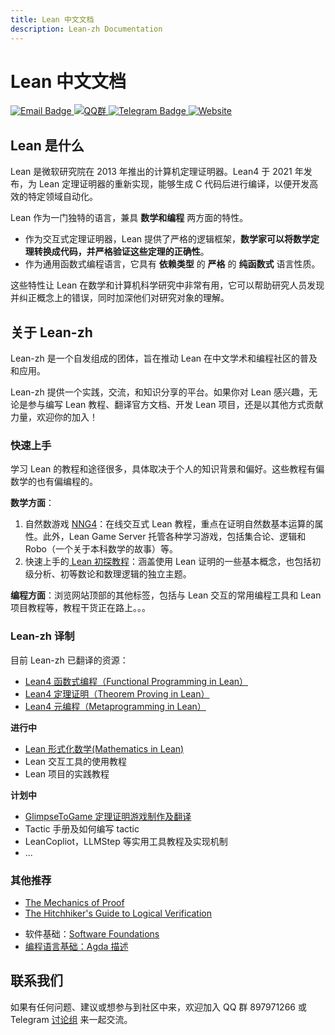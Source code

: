 ```yaml
---
title: Lean 中文文档
description: Lean-zh Documentation
---
```


# Lean 中文文档

<div class="badge-container">
  <a href="mailto:leanprover@outllook.com">
    <img src="https://img.shields.io/badge/Email-联系我们-informational?style=flat&logo=microsoft-outlook&logoColor=white" alt="Email Badge">
  </a>
  <a href="http://qm.qq.com/cgi-bin/qm/qr?_wv=1027&k=tC0R88AwoljjpvA2fGAvkucJCOeJnLDR&authKey=AHE8WSVpMeNAoc4Ax8%2BkiM%2FrBkAcpFfcuc7V746wcdIWXYloyGWcn2IkBhpVsumI&noverify=0&group_code=897971266">
    <img src="https://img.shields.io/badge/QQ-加入群聊-blue.svg?logo=tencent-qq&style=flat" alt="QQ群">
  </a>
  <a href="https://t.me/Lean_zh_CN">
    <img src="https://img.shields.io/badge/Telegram-加入讨论-blue?style=flat&logo=telegram&logoColor=white" alt="Telegram Badge">
  </a>
  <a href="https://www.leanprover.cn">
    <img src="https://img.shields.io/badge/Website-访问主页-blue.svg?style=flat" alt="Website">
  </a>
</div>

## Lean 是什么

Lean 是微软研究院在 2013 年推出的计算机定理证明器。Lean4 于 2021 年发布，为 Lean 定理证明器的重新实现，能够生成 C 代码后进行编译，以便开发高效的特定领域自动化。

Lean 作为一门独特的语言，兼具 **数学和编程** 两方面的特性。

- 作为交互式定理证明器，Lean 提供了严格的逻辑框架，**数学家可以将数学定理转换成代码，并严格验证这些定理的正确性**。
- 作为通用函数式编程语言，它具有 **依赖类型** 的 **严格** 的 **纯函数式** 语言性质。

这些特性让 Lean 在数学和计算机科学研究中非常有用，它可以帮助研究人员发现并纠正概念上的错误，同时加深他们对研究对象的理解。

## 关于 Lean-zh

Lean-zh 是一个自发组成的团体，旨在推动 Lean 在中文学术和编程社区的普及和应用。

Lean-zh 提供一个实践，交流，和知识分享的平台。如果你对 Lean 感兴趣，无论是参与编写 Lean 教程、翻译官方文档、开发 Lean 项目，还是以其他方式贡献力量，欢迎你的加入！

### 快速上手

学习 Lean 的教程和途径很多，具体取决于个人的知识背景和偏好。这些教程有偏数学的也有偏编程的。

**数学方面**：

1. 自然数游戏 [NNG4](https://nng4.leanprover.cn)：在线交互式 Lean 教程，重点在证明自然数基本运算的属性。此外，Lean Game Server 托管各种学习游戏，包括集合论、逻辑和 Robo（一个关于本科数学的故事）等。
2. 快速上手的[ Lean 初探教程](https://github.com/Lean-zh/GlimpseOfLean)：涵盖使用 Lean 证明的一些基本概念，也包括初级分析、初等数论和数理逻辑的独立主题。

**编程方面**：浏览网站顶部的其他标签，包括与 Lean 交互的常用编程工具和 Lean 项目教程等，教程干货正在路上。。。

### Lean-zh 译制

目前 Lean-zh 已翻译的资源：

- [Lean4 函数式编程（Functional Programming in Lean）](https://www.leanprover.cn/fp-lean-zh/)
- [Lean4 定理证明（Theorem Proving in Lean）](https://www.leanprover.cn/tp-lean-zh/)
- [Lean4 元编程（Metaprogramming in Lean）](https://www.leanprover.cn/mp-lean-zh/)

**进行中**

* [Lean 形式化数学(Mathematics in Lean)](https://www.leanprover.cn/math-in-lean-zh/)
* Lean 交互工具的使用教程
* Lean 项目的实践教程

**计划中**

* [GlimpseToGame 定理证明游戏制作及翻译](https://github.com/Lean-zh/GlimpseToGame)
* Tactic 手册及如何编写 tactic
* LeanCopliot，LLMStep 等实用工具教程及实现机制
* ...

### 其他推荐

- [The Mechanics of Proof](https://hrmacbeth.github.io/math2001/)
- [The Hitchhiker's Guide to Logical Verification](https://raw.githubusercontent.com/blanchette/logical_verification_2023/main/hitchhikers_guide.pdf)
* 软件基础：[Software Foundations](https://coq-zh.github.io/SF-zh/)
* [编程语言基础：Agda 描述](https://agda-zh.github.io/PLFA-zh/)

## 联系我们

如果有任何问题、建议或想参与到社区中来，欢迎加入 QQ 群 897971266 或 Telegram [讨论组](https://t.me/Lean_zh_CN) 来一起交流。
